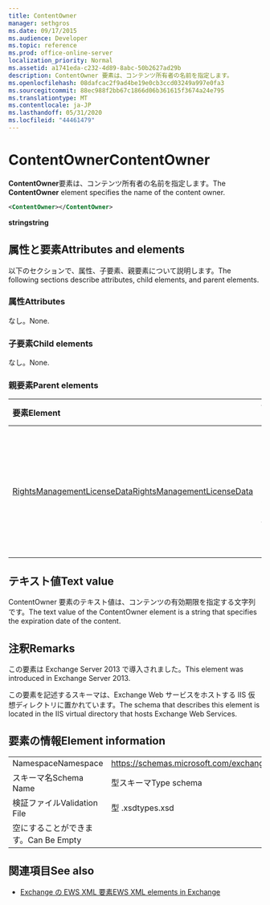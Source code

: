 ```yaml
---
title: ContentOwner
manager: sethgros
ms.date: 09/17/2015
ms.audience: Developer
ms.topic: reference
ms.prod: office-online-server
localization_priority: Normal
ms.assetid: a1741eda-c232-4d89-8abc-50b2627ad29b
description: ContentOwner 要素は、コンテンツ所有者の名前を指定します。
ms.openlocfilehash: 08dafcac2f9ad4be19e0cb3ccd03249a997e0fa3
ms.sourcegitcommit: 88ec988f2bb67c1866d06b361615f3674a24e795
ms.translationtype: MT
ms.contentlocale: ja-JP
ms.lasthandoff: 05/31/2020
ms.locfileid: "44461479"
---
```

# <a name="contentowner"></a><span data-ttu-id="6faec-103">ContentOwner</span><span class="sxs-lookup"><span data-stu-id="6faec-103">ContentOwner</span></span>

<span data-ttu-id="6faec-104">**ContentOwner**要素は、コンテンツ所有者の名前を指定します。</span><span class="sxs-lookup"><span data-stu-id="6faec-104">The **ContentOwner** element specifies the name of the content owner.</span></span> 
  
```XML
<ContentOwner></ContentOwner>
```

 <span data-ttu-id="6faec-105">**string**</span><span class="sxs-lookup"><span data-stu-id="6faec-105">**string**</span></span>
## <a name="attributes-and-elements"></a><span data-ttu-id="6faec-106">属性と要素</span><span class="sxs-lookup"><span data-stu-id="6faec-106">Attributes and elements</span></span>

<span data-ttu-id="6faec-107">以下のセクションで、属性、子要素、親要素について説明します。</span><span class="sxs-lookup"><span data-stu-id="6faec-107">The following sections describe attributes, child elements, and parent elements.</span></span>
  
### <a name="attributes"></a><span data-ttu-id="6faec-108">属性</span><span class="sxs-lookup"><span data-stu-id="6faec-108">Attributes</span></span>

<span data-ttu-id="6faec-109">なし。</span><span class="sxs-lookup"><span data-stu-id="6faec-109">None.</span></span>
  
### <a name="child-elements"></a><span data-ttu-id="6faec-110">子要素</span><span class="sxs-lookup"><span data-stu-id="6faec-110">Child elements</span></span>

<span data-ttu-id="6faec-111">なし。</span><span class="sxs-lookup"><span data-stu-id="6faec-111">None.</span></span>
  
### <a name="parent-elements"></a><span data-ttu-id="6faec-112">親要素</span><span class="sxs-lookup"><span data-stu-id="6faec-112">Parent elements</span></span>

|<span data-ttu-id="6faec-113">**要素**</span><span class="sxs-lookup"><span data-stu-id="6faec-113">**Element**</span></span>|<span data-ttu-id="6faec-114">**説明**</span><span class="sxs-lookup"><span data-stu-id="6faec-114">**Description**</span></span>|
|:-----|:-----|
|[<span data-ttu-id="6faec-115">RightsManagementLicenseData</span><span class="sxs-lookup"><span data-stu-id="6faec-115">RightsManagementLicenseData</span></span>](rightsmanagementlicensedata.md) <br/> |<span data-ttu-id="6faec-116">Rights management のライセンスに関する情報を指定します。</span><span class="sxs-lookup"><span data-stu-id="6faec-116">Specifies information about the rights management license.</span></span>  <br/> |
   
## <a name="text-value"></a><span data-ttu-id="6faec-117">テキスト値</span><span class="sxs-lookup"><span data-stu-id="6faec-117">Text value</span></span>

<span data-ttu-id="6faec-118">ContentOwner 要素のテキスト値は、コンテンツの有効期限を指定する文字列です。</span><span class="sxs-lookup"><span data-stu-id="6faec-118">The text value of the ContentOwner element is a string that specifies the expiration date of the content.</span></span>
  
## <a name="remarks"></a><span data-ttu-id="6faec-119">注釈</span><span class="sxs-lookup"><span data-stu-id="6faec-119">Remarks</span></span>

<span data-ttu-id="6faec-120">この要素は Exchange Server 2013 で導入されました。</span><span class="sxs-lookup"><span data-stu-id="6faec-120">This element was introduced in Exchange Server 2013.</span></span>
  
<span data-ttu-id="6faec-121">この要素を記述するスキーマは、Exchange Web サービスをホストする IIS 仮想ディレクトリに置かれています。</span><span class="sxs-lookup"><span data-stu-id="6faec-121">The schema that describes this element is located in the IIS virtual directory that hosts Exchange Web Services.</span></span>
  
## <a name="element-information"></a><span data-ttu-id="6faec-122">要素の情報</span><span class="sxs-lookup"><span data-stu-id="6faec-122">Element information</span></span>

|||
|:-----|:-----|
|<span data-ttu-id="6faec-123">Namespace</span><span class="sxs-lookup"><span data-stu-id="6faec-123">Namespace</span></span>  <br/> |https://schemas.microsoft.com/exchange/services/2006/types  <br/> |
|<span data-ttu-id="6faec-124">スキーマ名</span><span class="sxs-lookup"><span data-stu-id="6faec-124">Schema Name</span></span>  <br/> |<span data-ttu-id="6faec-125">型スキーマ</span><span class="sxs-lookup"><span data-stu-id="6faec-125">Type schema</span></span>  <br/> |
|<span data-ttu-id="6faec-126">検証ファイル</span><span class="sxs-lookup"><span data-stu-id="6faec-126">Validation File</span></span>  <br/> |<span data-ttu-id="6faec-127">型 .xsd</span><span class="sxs-lookup"><span data-stu-id="6faec-127">types.xsd</span></span>  <br/> |
|<span data-ttu-id="6faec-128">空にすることができます。</span><span class="sxs-lookup"><span data-stu-id="6faec-128">Can Be Empty</span></span>  <br/> ||
   
## <a name="see-also"></a><span data-ttu-id="6faec-129">関連項目</span><span class="sxs-lookup"><span data-stu-id="6faec-129">See also</span></span>



- [<span data-ttu-id="6faec-130">Exchange の EWS XML 要素</span><span class="sxs-lookup"><span data-stu-id="6faec-130">EWS XML elements in Exchange</span></span>](ews-xml-elements-in-exchange.md)


